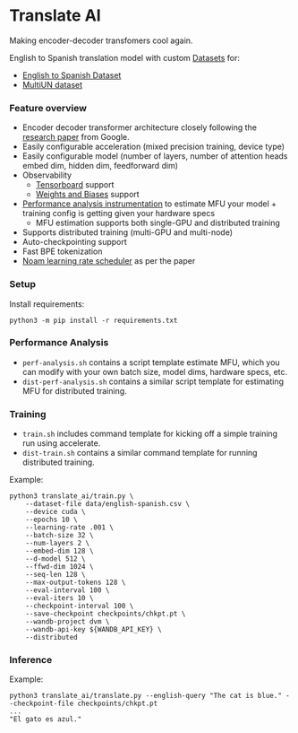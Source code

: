 # Translate AI

Making encoder-decoder transfomers cool again.

English to Spanish translation model with custom [Datasets](https://github.com/danielvegamyhre/translate-ai/tree/main/translate_ai/datasets) for:

- [English to Spanish Dataset](https://www.kaggle.com/datasets/lonnieqin/englishspanish-translation-dataset/data)
- [MultiUN dataset](https://opus.nlpl.eu/legacy/MultiUN.php) 

### Feature overview 
- Encoder decoder transformer architecture closely following the [research paper](https://arxiv.org/pdf/1706.03762) from Google.
- Easily configurable acceleration (mixed precision training, device type)
- Easily configurable model (number of layers, number of attention heads embed dim, hidden dim, feedforward dim)
- Observability
    - [Tensorboard](https://www.tensorflow.org/tensorboard) support
    - [Weights and Biases](https://wandb.ai/site/) support
- [Performance analysis instrumentation](https://github.com/danielvegamyhre/translate-ai/blob/main/dist-perf-analysis.sh) to estimate MFU your model + training config is getting given your hardware specs
    - MFU estimation supports both single-GPU and distributed training
- Supports distributed training (multi-GPU and multi-node)
- Auto-checkpointing support
- Fast BPE tokenization
- [Noam learning rate scheduler](https://nn.labml.ai/optimizers/noam.html) as per the paper


### Setup

Install requirements:
```
python3 -m pip install -r requirements.txt
```

### Performance Analysis

- `perf-analysis.sh` contains a script template estimate MFU, which you can modify with your own batch size, model dims, hardware specs, etc.
- `dist-perf-analysis.sh` contains a similar script template for estimating MFU for distributed training.

### Training

- `train.sh` includes command template for kicking off a simple training run using accelerate.
- `dist-train.sh` contains a similar command template for running distributed training.

Example:
```
python3 translate_ai/train.py \
    --dataset-file data/english-spanish.csv \
    --device cuda \
    --epochs 10 \
    --learning-rate .001 \
    --batch-size 32 \
    --num-layers 2 \
    --embed-dim 128 \
    --d-model 512 \
    --ffwd-dim 1024 \
    --seq-len 128 \
    --max-output-tokens 128 \
    --eval-interval 100 \
    --eval-iters 10 \
    --checkpoint-interval 100 \
    --save-checkpoint checkpoints/chkpt.pt \
    --wandb-project dvm \
    --wandb-api-key ${WANDB_API_KEY} \
    --distributed
  ```

### Inference

Example: 

```
python3 translate_ai/translate.py --english-query "The cat is blue." --checkpoint-file checkpoints/chkpt.pt
...
"El gato es azul."
```